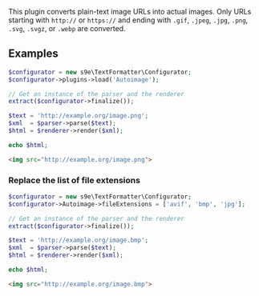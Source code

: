 This plugin converts plain-text image URLs into actual images. Only URLs starting with `http://` or `https://` and ending with `.gif`, `.jpeg`, `.jpg`, `.png`, `.svg`, `.svgz`, or `.webp` are converted.

## Examples

```php
$configurator = new s9e\TextFormatter\Configurator;
$configurator->plugins->load('Autoimage');

// Get an instance of the parser and the renderer
extract($configurator->finalize());

$text = 'http://example.org/image.png';
$xml  = $parser->parse($text);
$html = $renderer->render($xml);

echo $html;
```
```html
<img src="http://example.org/image.png">
```


### Replace the list of file extensions

```php
$configurator = new s9e\TextFormatter\Configurator;
$configurator->Autoimage->fileExtensions = ['avif', 'bmp', 'jpg'];

// Get an instance of the parser and the renderer
extract($configurator->finalize());

$text = 'http://example.org/image.bmp';
$xml  = $parser->parse($text);
$html = $renderer->render($xml);

echo $html;
```
```html
<img src="http://example.org/image.bmp">
```
